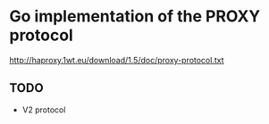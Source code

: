 Go implementation of the PROXY protocol
=======================================

http://haproxy.1wt.eu/download/1.5/doc/proxy-protocol.txt

TODO
----

* V2 protocol
